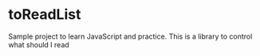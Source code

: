 # toReadList
Sample project to learn JavaScript and practice. This is a library to control what should I read
